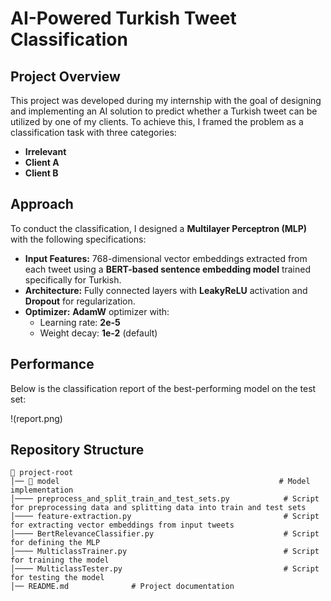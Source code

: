 # AI-Powered Turkish Tweet Classification

## Project Overview

This project was developed during my internship with the goal of designing and implementing an AI solution to predict whether a Turkish tweet can be utilized by one of my clients. To achieve this, I framed the problem as a classification task with three categories:

- **Irrelevant**
- **Client A**
- **Client B**

## Approach

To conduct the classification, I designed a **Multilayer Perceptron (MLP)** with the following specifications:

- **Input Features:** 768-dimensional vector embeddings extracted from each tweet using a **BERT-based sentence embedding model** trained specifically for Turkish.
- **Architecture:** Fully connected layers with **LeakyReLU** activation and **Dropout** for regularization.
- **Optimizer:** **AdamW** optimizer with:
  - Learning rate: **2e-5**
  - Weight decay: **1e-2** (default)

## Performance

Below is the classification report of the best-performing model on the test set:

!(report.png)

## Repository Structure

```
📂 project-root
│── 📁 model                                                 # Model implementation
│──── preprocess_and_split_train_and_test_sets.py            # Script for preprocessing data and splitting data into train and test sets
│──── feature-extraction.py                                  # Script for extracting vector embeddings from input tweets
│──── BertRelevanceClassifier.py                             # Script for defining the MLP
│──── MulticlassTrainer.py                                   # Script for training the model
│──── MulticlassTester.py                                    # Script for testing the model
│── README.md              # Project documentation
```

